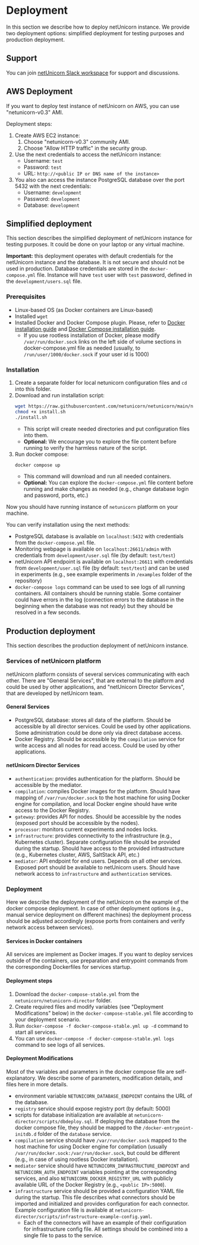 # Deployment

In this section we describe how to deploy netUnicorn instance. We provide two deployment options: simplified deployment for testing purposes and production deployment.

## Support
You can join [netUnicorn Slack workspace](https://join.slack.com/t/netunicorn/shared_invite/zt-240tsalar-l1Wc3DERTlXJ6wE~DXmm9A) for support and discussions.


## AWS Deployment

If you want to deploy test instance of netUnicorn on AWS, you can use "netunicorn-v0.3" AMI.

Deployment steps:
1. Create AWS EC2 instance:
   1. Choose "netunicorn-v0.3" community AMI.
   2. Choose "Allow HTTP traffic" in the security group.
2. Use the next credentials to access the netUnicorn instance:
   - Username: `test`
   - Password: `test`
   - URL: `http://<public IP or DNS name of the instance>`
3. You also can access the instance PostgreSQL database over the port 5432 with the next credentials:
   - Username: `development`
   - Password: `development`
   - Database: `development`

## Simplified deployment

This section describes the simplified deployment of netUnicorn instance for testing purposes. It could be done on your laptop
or any virtual machine.

**Important:** this deployment operates with default credentials for the netUnicorn instance and the database. It is not secure and should not be used in production. Database credentials are stored in the `docker-compose.yml` file. Instance will have `test` user with `test` password, defined in the `development/users.sql` file.

### Prerequisites
- Linux-based OS (as Docker containers are Linux-based)
- Installed `wget`
- Installed Docker and Docker Compose plugin. Please, refer to [Docker installation guide](https://docs.docker.com/engine/install/) and [Docker Compose installation guide](https://docs.docker.com/compose/install/).
    - If you use rootless installation of Docker, please modify `/var/run/docker.sock` links on the left side of volume sections in docker-compose.yml file as needed (usually, to `/run/user/1000/docker.sock` if your user id is 1000)

### Installation

1. Create a separate folder for local netunicorn configuration files and `cd` into this folder.
2. Download and run installation script:
   ```bash
   wget https://raw.githubusercontent.com/netunicorn/netunicorn/main/netunicorn-director/scripts/install.sh
   chmod +x install.sh
   ./install.sh
   ```
   - This script will create needed directories and put configuration files into them.
   - **Optional:** We encourage you to explore the file content before running to verify the harmless nature of the script.
3. Run docker compose:
   ```bash
   docker compose up
   ```
   - This command will download and run all needed containers.
   - **Optional:** You can explore the `docker-compose.yml` file content before running and make changes as needed (e.g., change database login and password, ports, etc.)

Now you should have running instance of `netunicorn` platform on your machine.

You can verify installation using the next methods:
- PostgreSQL database is available on `localhost:5432` with credentials from the `docker-compose.yml` file.
- Monitoring webpage is available on `localhost:26611/admin` with credentials from `development/user.sql` file (by default: `test/test`)
- netUnicorn API endpoint is available on `localhost:26611` with credentials from `development/user.sql` file (by default: `test/test`) and can be used in experiments (e.g., see example experiments in `/examples` folder of the repository)
- `docker-compose logs` command can be used to see logs of all running containers. All containers should be running stable. Some container could have errors in the log (connection errors to the database in the beginning when the database was not ready) but they should be resolved in a few seconds.

## Production deployment

This section describes the production deployment of netUnicorn instance.

### Services of netUnicorn platform

netUnicorn platform consists of several services communicating with each other. There are "General Services", that are external to the platform and could be used by other applications, and "netUnicorn Director Services", that are developed by netUnicorn team.

#### General Services

- PostgreSQL database: stores all data of the platform. Should be accessible by all director services. Could be used by other applications. Some administration could be done only via direct database access.
- Docker Registry. Should be accessible by the `compilation` service for write access and all nodes for read access. Could be used by other applications.

#### netUnicorn Director Services

- `authentication`: provides authentication for the platform. Should be accessible by the mediator.
- `compilation`: compiles Docker images for the platform. Should have mapping of `/var/run/docker.sock` to the host machine for using Docker engine for compilation, and local Docker engine should have write access to the Docker Registry.
- `gateway`: provides API for nodes. Should be accessible by the nodes (exposed port should be accessible by the nodes).
- `processor`: monitors current experiments and nodes locks.
- `infrastructure`: provides connectivity to the infrastructure (e.g., Kubernetes cluster). Separate configuration file should be provided during the startup. Should have access to the provided infrastructure (e.g., Kubernetes cluster, AWS, SaltStack API, etc.)
- `mediator`: API endpoint for end users. Depends on all other services. Exposed port should be available to netUnicorn users. Should have network access to `infrastructure` and `authentication` services.

### Deployment

Here we describe the deployment of the netUnicorn on the example of the docker compose deployment. In case of other deployment options (e.g., manual service deployment on different machines) the deployment process should be adjusted accordingly (expose ports from containers and verify network access between services).

#### Services in Docker containers

All services are implement as Docker images. If you want to deploy services outside of the containers, use preparation and entrypoint commands from the corresponding Dockerfiles for services startup.

#### Deployment steps

1. Download the `docker-compose-stable.yml` from the `netunicorn/netunicorn-director` folder. 
2. Create required files and modify variables (see "Deployment Modifications" below) in the `docker-compose-stable.yml` file according to your deployment scenario.
3. Run `docker-compose -f docker-compose-stable.yml up -d` command to start all services.
4. You can use `docker-compose -f docker-compose-stable.yml logs` command to see logs of all services.

#### Deployment Modifications

Most of the variables and parameters in the docker compose file are self-explanatory. We describe some of parameters, modification details, and files here in more details.

- environment variable `NETUNICORN_DATABASE_ENDPOINT` contains the URL of the database.
- `registry` service should expose registry port (by default: 5000)
- scripts for database initialization are available at `netunicorn-director/scripts/dbdeploy.sql`. If deploying the database from the docker compose file, they should be mapped to the `/docker-entrypoint-initdb.d` folder of the `database` service.
- `compilation` service should have `/var/run/docker.sock` mapped to the host machine for using Docker engine for compilation (usually `/var/run/docker.sock:/var/run/docker.sock`, but could be different (e.g., in case of using rootless Docker installation).
- `mediator` service should have `NETUNICORN_INFRASTRUCTURE_ENDPOINT` and `NETUNICORN_AUTH_ENDPOINT` variables pointing at the corresponding services, and also `NETUNICORN_DOCKER_REGISTRY_URL` with publicly available URL of the Docker Registry (e.g., `<public IP>:5000`).
- `infrastructure` service should be provided a configuration YAML file during the startup. This file describes what connectors should be imported and initialized and provides configuration for each connector. Example configuration file is available at `netunicorn-director/scripts/infrastructure-example-config.yaml`. 
  - Each of the connectors will have an example of their configuration for infrastructure config file. All settings should be combined into a single file to pass to the service.

